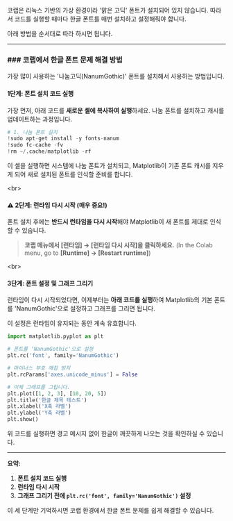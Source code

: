 코랩은 리눅스 기반의 가상 환경이라 '맑은 고딕' 폰트가 설치되어 있지 않습니다. 따라서 코드를 실행할 때마다 한글 폰트를 매번 설치하고 설정해줘야 합니다.

아래 방법을 순서대로 따라 하시면 됩니다.

-----

### \#\#\# 코랩에서 한글 폰트 문제 해결 방법

가장 많이 사용하는 '나눔고딕(NanumGothic)' 폰트를 설치해서 사용하는 방법입니다.

#### **1단계: 폰트 설치 코드 실행**

가장 먼저, 아래 코드를 **새로운 셀에 복사하여 실행**하세요. 나눔 폰트를 설치하고 캐시를 업데이트하는 과정입니다.

```python
# 1. 나눔 폰트 설치
!sudo apt-get install -y fonts-nanum
!sudo fc-cache -fv
!rm ~/.cache/matplotlib -rf
```

이 셀을 실행하면 시스템에 나눔 폰트가 설치되고, Matplotlib이 기존 폰트 캐시를 지우게 되어 새로 설치된 폰트를 인식할 준비를 합니다.

\<br\>

#### **⚠️ 2단계: 런타임 다시 시작 (매우 중요\!)**

폰트 설치 후에는 **반드시 런타임을 다시 시작**해야 Matplotlib이 새 폰트를 제대로 인식할 수 있습니다.

> **코랩 메뉴에서 [런타임] → [런타임 다시 시작]을 클릭하세요.**
> (In the Colab menu, go to **[Runtime] → [Restart runtime]**)

\<br\>

#### **3단계: 폰트 설정 및 그래프 그리기**

런타임이 다시 시작되었다면, 이제부터는 **아래 코드를 실행**하여 Matplotlib의 기본 폰트를 'NanumGothic'으로 설정하고 그래프를 그리면 됩니다.

이 설정은 런타임이 유지되는 동안 계속 유효합니다.

```python
import matplotlib.pyplot as plt

# 폰트를 'NanumGothic'으로 설정
plt.rc('font', family='NanumGothic')

# 마이너스 부호 깨짐 방지
plt.rcParams['axes.unicode_minus'] = False

# 이제 그래프를 그립니다.
plt.plot([1, 2, 3], [10, 20, 5])
plt.title('한글 제목 테스트')
plt.xlabel('X축 라벨')
plt.ylabel('Y축 라벨')
plt.show()
```

위 코드를 실행하면 경고 메시지 없이 한글이 깨끗하게 나오는 것을 확인하실 수 있습니다.

-----

**요약:**

1.  **폰트 설치 코드 실행**
2.  **런타임 다시 시작**
3.  **그래프 그리기 전에 `plt.rc('font', family='NanumGothic')` 설정**

이 세 단계만 기억하시면 코랩 환경에서 한글 폰트 문제를 쉽게 해결할 수 있습니다.
